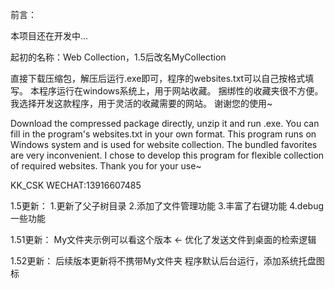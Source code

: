 前言：

本项目还在开发中...

起初的名称：Web Collection，1.5后改名MyCollection

直接下载压缩包，解压后运行.exe即可，程序的websites.txt可以自己按格式填写。 本程序运行在windows系统上，用于网站收藏。 捆绑性的收藏夹很不方便。 我选择开发这款程序，用于灵活的收藏需要的网站。 谢谢您的使用~

Download the compressed package directly, unzip it and run .exe. You can fill in the program's websites.txt in your own format. This program runs on Windows system and is used for website collection. The bundled favorites are very inconvenient. I chose to develop this program for flexible collection of required websites. Thank you for your use~

KK_CSK WECHAT:13916607485


1.5更新：
1.更新了父子树目录
2.添加了文件管理功能
3.丰富了右键功能
4.debug一些功能

1.51更新：
My文件夹示例可以看这个版本 <-
优化了发送文件到桌面的检索逻辑

1.52更新：
后续版本更新将不携带My文件夹
程序默认后台运行，添加系统托盘图标
